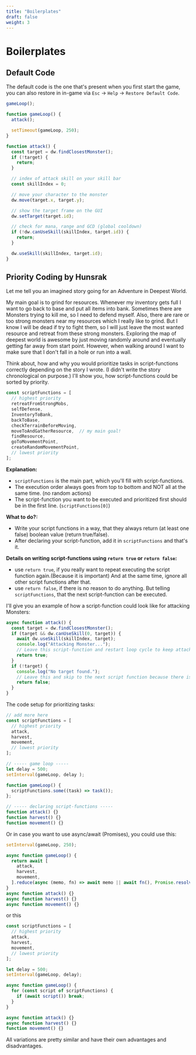 ```yaml
---
title: "Boilerplates"
draft: false
weight: 3
---
```


# Boilerplates

## Default Code

The default code is the one that's present when you first start the game, 
you can also restore in in-game via `Esc` -> `Help` -> `Restore Default Code`. 

```js
gameLoop();

function gameLoop() {
  attack();

  setTimeout(gameLoop, 250);
}

function attack() {
  const target = dw.findClosestMonster();
  if (!target) {
    return;
  }

  // index of attack skill on your skill bar
  const skillIndex = 0;

  // move your character to the monster
  dw.move(target.x, target.y);

  // show the target frame on the GUI
  dw.setTarget(target.id);

  // check for mana, range and GCD (global cooldown)
  if (!dw.canUseSkill(skillIndex, target.id)) {
    return;
  }

  dw.useSkill(skillIndex, target.id);
}
```

## Priority Coding by Hunsrak

Let me tell you an imagined story going for an Adventure in Deepest World.

My main goal is to grind for resources. Whenever my inventory gets full I want to go back to base and put all items into bank. 
Sometimes there are Monsters trying to kill me, so I need to defend myself. 
Also, there are rare or too strong monsters near my resources which I really like to grind. 
But I know I will be dead if try to fight them, so I will just leave the most wanted resource and retreat from these strong monsters. 
Exploring the map of deepest world is awesome by just moving randomly around and eventually getting far away from start point. 
However, when walking around I want to make sure that I don't fall in a hole or run into a wall.

Think about, how and why you would prioritize tasks in script-functions correctly depending on the story I wrote. (I didn't write the story chronological on purpose.)
I'll show you, how script-functions could be sorted by priority.

```js
const scriptFunctions = [
  // highest priority
  retreatFromStrongMobs, 
  selfDefense,
  InventoryToBank,
  backToBase,
  checkTerrainBeforeMoving,
  moveToAndGatherResource,  // my main goal!
  findResource,
  goToMovementPoint,
  createRandomMovementPoint,
  // lowest priority
];
```

**Explanation:**
- `scriptFunctions` is the main part, which you'll fill with script-functions.
- The execution order always goes from top to bottom and NOT all at the same time. (no random actions)
- The script-function you want to be executed and prioritized first should be in the first line. (`scriptFunctions[0]`)

**What to do?:**  
- Write your script functions in a way, that they always return (at least one false) boolean value (return true/false).
- After declaring your script-function, add it in `scriptFunctions` and that's it.

**Details on writing script-functions using `return true` or `return false`:**
- use `return true`, if you really want to repeat executing the script function again.(Because it is important) And at the same time, ignore all other script functions after that.
- use `return false`, if there is no reason to do anything. But telling `scriptFunctions`, that the next script-function can be executed.

I'll give you an example of how a script-function could look like for attacking Monsters:

```js
async function attack() {
  const target = dw.findClosestMonster();
  if (target && dw.canUseSkill(0, target)) {
    await dw.useSkill(skillIndex, target);
    console.log("Attacking Monster...");
    // Leave this script-function and restart loop cycle to keep attacking while ignoring all other script-functions after this. (Because it is important)
    return true;
  }
  if (!target) {
    console.log("No target found.");
    // Leave this and skip to the next script function because there is nothing to do.
    return false;
  }
}
```

The code setup for prioritizing tasks:

```js
// add more here
const scriptFunctions = [
  // highest priority
  attack,  
  harvest, 
  movement,
  // lowest priority
];

// ----- game loop -----
let delay = 500;
setInterval(gameLoop, delay );

function gameLoop() {
  scriptFunctions.some((task) => task());
};

// ----- declaring script-functions -----
function attack() {}
function harvest() {}
function movement() {}
```

Or in case you want to use async/await (Promises), you could use this:

```js
setInterval(gameLoop, 250);

async function gameLoop() {
  return await [
    attack,
    harvest,
    movement,
  ].reduce(async (memo, fn) => await memo || await fn(), Promise.resolve(false));
}
async function attack() {}
async function harvest() {}
async function movement() {}
```

or this

```js
const scriptFunctions = [
  // highest priority
  attack,  
  harvest, 
  movement,
  // lowest priority
];

let delay = 500;
setInterval(gameLoop, delay);

async function gameLoop() {
  for (const script of scriptFunctions) {
    if (await script()) break;
  }
}

async function attack() {}
async function harvest() {}
function movement() {}
```

All variations are pretty similar and have their own advantages and disadvantages.
